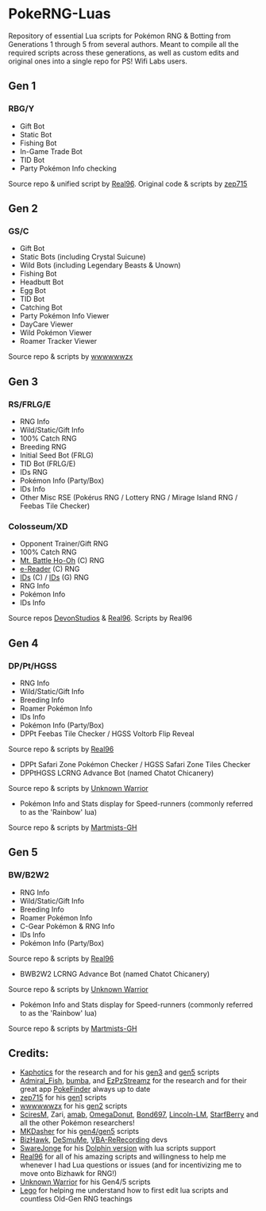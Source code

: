 # PokeRNG-Luas
Repository of essential Lua scripts for Pokémon RNG &amp; Botting from Generations 1 through 5 from several authors.
Meant to compile all the required scripts across these generations, as well as custom edits and original ones into a single repo for PS! Wifi Labs users.
## Gen 1
### RBG/Y
* Gift Bot
* Static Bot
* Fishing Bot
* In-Game Trade Bot
* TID Bot
* Party Pokémon Info checking

Source repo &amp; unified script by [Real96](https://github.com/Real96/PokeLua/tree/main/Gen%201). Original code &amp; scripts by [zep715](https://github.com/zep715/rbylua)

## Gen 2
### GS/C
* Gift Bot
* Static Bots (including Crystal Suicune)
* Wild Bots (including Legendary Beasts & Unown)
* Fishing Bot
* Headbutt Bot
* Egg Bot
* TID Bot
* Catching Bot
* Party Pokémon Info Viewer
* DayCare Viewer
* Wild Pokémon Viewer
* Roamer Tracker Viewer

Source repo &amp; scripts by [wwwwwwzx](https://github.com/wwwwwwzx/gsclua/tree/master)

## Gen 3
### RS/FRLG/E
* RNG Info
* Wild/Static/Gift Info
* 100% Catch RNG
* Breeding RNG
* Initial Seed Bot (FRLG)
* TID Bot (FRLG/E)
* IDs RNG
* Pokémon Info (Party/Box)
* IDs Info
* Other Misc RSE (Pokérus RNG / Lottery RNG / Mirage Island RNG / Feebas Tile Checker)

### Colosseum/XD
* Opponent Trainer/Gift RNG
* 100% Catch RNG
* [Mt. Battle Ho-Oh](https://devonstudios.it/2021/05/22/colosseum-mt-battle-ho-oh/) (C) RNG
* [e-Reader](https://devonstudios.it/2021/04/29/colosseum-e-reader-shadows/) (C) RNG
* [IDs](https://devonstudios.it/2021/03/17/colosseum-ids/) (C) / [IDs](https://devonstudios.it/2021/05/30/xd-ids/) (G) RNG
* RNG Info
* Pokémon Info
* IDs Info

Source repos [DevonStudios](https://github.com/DevonStudios/LuaScripts/tree/main/Gen%203) &amp; [Real96](https://github.com/Real96/PokeLua/tree/main/Gen%203). Scripts by Real96

## Gen 4
### DP/Pt/HGSS
* RNG Info
* Wild/Static/Gift Info
* Breeding Info
* Roamer Pokémon Info
* IDs Info
* Pokémon Info (Party/Box)
* DPPt Feebas Tile Checker / HGSS Voltorb Flip Reveal

Source repo &amp; scripts by [Real96](https://github.com/Real96/PokeLua/tree/main/Gen%204)

* DPPt Safari Zone Pokémon Checker / HGSS Safari Zone Tiles Checker
* DPPtHGSS LCRNG Advance Bot (named Chatot Chicanery)

Source repo &amp; scripts by [Unknown Warrior](https://github.com/Unknown-Warrior/LUA_Scripts)

* Pokémon Info and Stats display for Speed-runners (commonly referred to as the 'Rainbow' lua)

Source repo &amp; scripts by [Martmists-GH](https://github.com/Martmists-GH/PokemonOverlay)

## Gen 5
### BW/B2W2
* RNG Info
* Wild/Static/Gift Info
* Breeding Info
* Roamer Pokémon Info
* C-Gear Pokémon & RNG Info
* IDs Info
* Pokémon Info (Party/Box)

Source repo &amp; scripts by [Real96](https://github.com/Real96/PokeLua/tree/main/Gen%205)

* BWB2W2 LCRNG Advance Bot (named Chatot Chicanery)

Source repo &amp; scripts by [Unknown Warrior](https://github.com/Unknown-Warrior/LUA_Scripts)

* Pokémon Info and Stats display for Speed-runners (commonly referred to as the 'Rainbow' lua)

Source repo &amp; scripts by [Martmists-GH](https://github.com/Martmists-GH/PokemonOverlay)

## Credits:
* [Kaphotics](https://github.com/kwsch) for the research and for his [gen3](https://projectpokemon.org/home/forums/topic/15187-gen-3-lua-scripts/) and [gen5](https://projectpokemon.org/home/forums/topic/15140-pokemon-bw-lua-scripts/) scripts
* [Admiral_Fish](https://github.com/Admiral-Fish), [bumba](https://github.com/pkmnbumba), and [EzPzStreamz](https://github.com/SteveCookTU) for the research and for their great app [PokeFinder](https://github.com/Admiral-Fish/PokeFinder) always up to date
* [zep715](https://github.com/zep715) for his [gen1](https://github.com/zep715/rbylua) scripts
* [wwwwwwzx](https://github.com/wwwwwwzx) for his [gen2](https://github.com/wwwwwwzx/gsclua) scripts
* [SciresM](https://github.com/SciresM), Zari, [amab](https://github.com/AskMeAboutBirds), [OmegaDonut](https://github.com/OmegaDonut), [Bond697](https://github.com/Bond697), [Lincoln-LM](https://github.com/Lincoln-LM), [StarfBerry](https://github.com/StarfBerry) and all the other Pokémon researchers!
* [MKDasher](https://github.com/mkdasher) for his [gen4/gen5](https://www.dropbox.com/s/qx2fo1zc44p1jr7/Pokemon%20Gen%204-5%20Lua%20script.rar) scripts
* [BizHawk](https://github.com/TASEmulators/BizHawk), [DeSmuMe](https://github.com/TASEmulators/desmume), [VBA-ReRecording](https://github.com/TASEmulators/vba-rerecording) devs
* [SwareJonge](https://github.com/SwareJonge) for his [Dolphin version](https://github.com/SwareJonge/Dolphin-Lua-Core) with lua scripts support
* [Real96](https://github.com/Real96) for all of his amazing scripts and willingness to help me whenever I had Lua questions or issues (and for incentivizing me to move onto Bizhawk for RNG!)
* [Unknown Warrior](https://github.com/Unknown-Warrior) for his Gen4/5 scripts
* [Lego](https://github.com/LegoFigure11) for helping me understand how to first edit lua scripts and countless Old-Gen RNG teachings